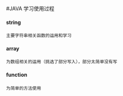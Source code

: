 #JAVA 学习使用过程

#### string
    主要字符串相关函数的运用和学习

#### array
    为数组相关的运用（挑选了部分写入），部分太简单没有写

#### function
    为简单的方法使用

